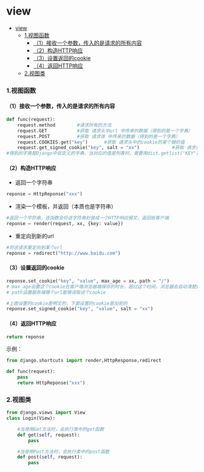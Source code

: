# view

<!-- @import "[TOC]" {cmd="toc" depthFrom=1 depthTo=6 orderedList=false} -->
<!-- code_chunk_output -->

- [view](#view)
    - [1.视图函数](#1视图函数)
      - [（1）接收一个参数，传入的是请求的所有内容](#1接收一个参数传入的是请求的所有内容)
      - [（2）构造HTTP响应](#2构造http响应)
      - [（3）设置返回的cookie](#3设置返回的cookie)
      - [（4）返回HTTP响应](#4返回http响应)
    - [2.视图类](#2视图类)

<!-- /code_chunk_output -->

### 1.视图函数
#### （1）接收一个参数，传入的是请求的所有内容
```python
def func(request):
    request.method        #请求所有的方法
    request.GET           #获取 请求头中url 中传来的数据（得到的是一个字典）
    request.POST          #获取 请求体 中传来的数据（得到的是一个字典）
    request.COOKIES.get("key")      #获取 请求头中的cookie的某个键的值
    request.get_signed_cookie("key", salt = "xx")            #获取 请求头中加密的cookie的某个键的值
#得到的字典是Django中自定义的字典，当对应的值是列表时，需要用dict.getlist("KEY")来获取这个列表
```
#### （2）构造HTTP响应
* 返回一个字符串
```python
reponse = HttpReponse("xxx")   
```
* 渲染一个模板，并返回（本质也是字符串）
```python
#返回一个字符串，该函数会将该字符串封装成一个HTTP响应报文，返回给客户端
reponse = render(request, xx, {key: value})
```
* 重定向到新的url
```python
#将该请求重定向到某个url
reponse = redirect("http://www.baidu.com")
```
#### （3）设置返回的cookie
```python
reponse.set_cookie("key", "value", max_age = xx, path = "/")
# max_age设置这个cookie在客户端浏览器端保存的时长，超过这个时间，浏览器会自动清楚这个cookie
# path设置服务端哪个url能够读取这个cookie

#上面设置的cookie是明文的，下面设置的cookie是加密的
reponse.set_signed_cookie("key", "value", salt = "xx")
```
#### （4）返回HTTP响应
```python
return reponse
```
示例：
```python
from django.shortcuts import render,HttpResponse,redirect

def func(request):
    pass
    return HttpReponse("xxx")     
````

### 2.视图类
```python
from django.views import View
class Login(View):

    #当使用Get方法时，会执行类中的get函数
    def get(self, request):
        pass

    #当使用Post方法时，会执行类中的post函数
    def post(self, request):
        pass
```

